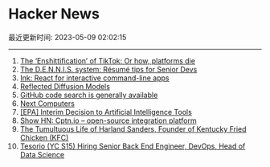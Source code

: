 # Hacker News

最近更新时间: 2023-05-09 02:02:15

--- 
1. [The ‘Enshittification’ of TikTok: Or how, platforms die](https://www.wired.com/story/tiktok-platforms-cory-doctorow/) 
2. [The D.E.N.N.I.S. system: Résumé tips for Senior Devs](https://jacobbartlett.substack.com/p/the-dennis-system-cvs-tips-for-senior) 
3. [Ink: React for interactive command-line apps](https://github.com/vadimdemedes/ink) 
4. [Reflected Diffusion Models](https://aaronlou.com/blog/2023/reflected-diffusion/) 
5. [GitHub code search is generally available](https://github.blog/2023-05-08-github-code-search-is-generally-available/) 
6. [Next Computers](https://www.nextcomputers.org/) 
7. [[EPA] Interim Decision to Artificial Intelligence Tools](https://foiaonline.gov/foiaonline/action/public/submissionDetails?trackingNumber=EPA-2023-004020&type=Request) 
8. [Show HN: Cptn.io – open-source integration platform](https://cptn.io) 
9. [The Tumultuous Life of Harland Sanders, Founder of Kentucky Fried Chicken (KFC)](https://www.damninteresting.com/colonels-of-truth/) 
10. [Tesorio (YC S15) Hiring Senior Back End Engineer, DevOps, Head of Data Science](https://www.tesorio.com/careers#job-openings) 
